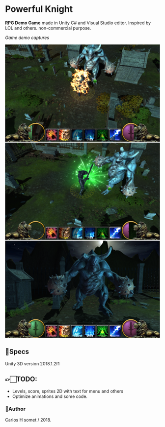 # Powerful Knight

**RPG Demo Game** made in Unity C# and Visual Studio editor. Inspired by LOL and others.
non-commercial purpose.

*Game demo captures*

<img src="/Powerful Knight/demo/demo1.png?raw=true">
<img src="/Powerful Knight/demo/demo2.png?raw=true">
<img src="/Powerful Knight/demo/demo3.png?raw=true">

## 📝Specs 
Unity 3D version 2018.1.2f1

## 👉🏻TODO:
- Levels, score, sprites 2D with text for menu and others
- Optimize animations and some code.


### 👤Author
Carlos H somet / 2018.
